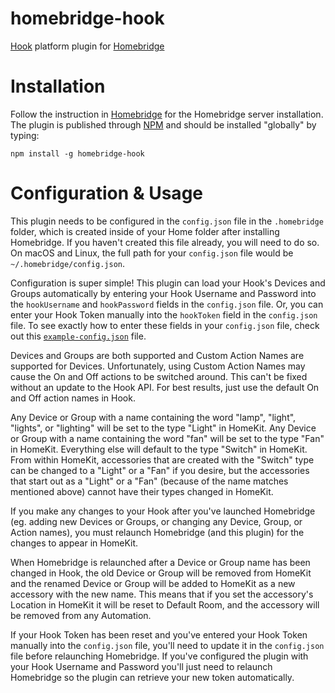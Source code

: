 # homebridge-hook
[Hook](http://hooksmarthome.com) platform plugin for [Homebridge](https://github.com/nfarina/homebridge)

# Installation
Follow the instruction in [Homebridge](https://www.npmjs.com/package/homebridge) for the Homebridge server installation. The plugin is published through [NPM](https://www.npmjs.com/package/homebridge-hook) and should be installed "globally" by typing:

	npm install -g homebridge-hook

# Configuration & Usage
This plugin needs to be configured in the `config.json` file in the `.homebridge` folder, which is created inside of your Home folder after installing Homebridge. If you haven't created this file already, you will need to do so. On macOS and Linux, the full path for your `config.json` file would be `~/.homebridge/config.json`.

Configuration is super simple! This plugin can load your Hook's Devices and Groups automatically by entering your Hook Username and Password into the `hookUsername` and `hookPassword` fields in the `config.json` file. Or, you can enter your Hook Token manually into the `hookToken` field in the `config.json` file. To see exactly how to enter these fields in your `config.json` file, check out this [`example-config.json`](https://github.com/RandomApplications/homebridge-hook/blob/master/example-config.json) file.

Devices and Groups are both supported and Custom Action Names are supported for Devices. Unfortunately, using Custom Action Names may cause the On and Off actions to be switched around. This can't be fixed without an update to the Hook API. For best results, just use the default On and Off action names in Hook.

Any Device or Group with a name containing the word "lamp", "light", "lights", or "lighting" will be set to the type "Light" in HomeKit. Any Device or Group with a name containing the word "fan" will be set to the type "Fan" in HomeKit. Everything else will default to the type "Switch" in HomeKit. From within HomeKit, accessories that are created with the "Switch" type can be changed to a "Light" or a "Fan" if you desire, but the accessories that start out as a "Light" or a "Fan" (because of the name matches mentioned above) cannot have their types changed in HomeKit.

If you make any changes to your Hook after you've launched Homebridge (eg. adding new Devices or Groups, or changing any Device, Group, or Action names), you must relaunch Homebridge (and this plugin) for the changes to appear in HomeKit.

When Homebridge is relaunched after a Device or Group name has been changed in Hook, the old Device or Group will be removed from HomeKit and the renamed Device or Group will be added to HomeKit as a new accessory with the new name. This means that if you set the accessory's Location in HomeKit it will be reset to Default Room, and the accessory will be removed from any Automation.

If your Hook Token has been reset and you've entered your Hook Token manually into the `config.json` file, you'll need to update it in the `config.json` file before relaunching Homebridge. If you've configured the plugin with your Hook Username and Password you'll just need to relaunch Homebridge so the plugin can retrieve your new token automatically.
